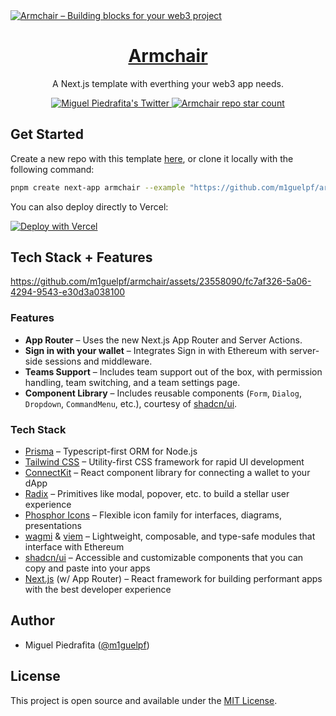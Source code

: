<a href="https://armchair.m1guelpf.me">
  <img alt="Armchair – Building blocks for your web3 project" src="https://github.com/m1guelpf/armchair/assets/23558090/a555edb7-b437-433f-86ae-ab216e1830af">
  <h1 align="center">Armchair</h1>
</a>

<p align="center">
  A Next.js template with everthing your web3 app needs.
</p>

<p align="center">
  <a href="https://twitter.com/m1guelpf">
    <img src="https://img.shields.io/twitter/follow/m1guelpf?style=flat&label=m1guelpf&logo=twitter&color=0bf&logoColor=fff" alt="Miguel Piedrafita's Twitter" />
  </a>
  <a href="https://github.com/m1guelpf/armchair">
    <img src="https://img.shields.io/github/stars/m1guelpf/armchair?label=m1guelpf%2Farmchair" alt="Armchair repo star count" />
  </a>
</p>

## Get Started

Create a new repo with this template [here](https://github.com/m1guelpf/armchair/generate), or clone it locally with the following command:

```bash
pnpm create next-app armchair --example "https://github.com/m1guelpf/armchair"
```

You can also deploy directly to Vercel:

[![Deploy with Vercel](https://vercel.com/button)](https://vercel.com/new/clone?repository-url=https%3A%2F%2Fgithub.com%2Fm1guelpf%2Farmchair&project-name=armchair&repository-name=armchair&demo-title=Armchair&demo-description=A%20Next.js%20template%20with%20everthing%20your%20web3%20app%20needs.&demo-url=https%3A%2F%2Farmchair.m1guelpf.me&env=NEXT_PUBLIC_WC_ID,NEXT_PUBLIC_INFURA_ID,SESSION_SECRET&envDescription=How%20to%20get%20these%20env%20variables%3A&envLink=https%3A%2F%2Fgithub.com%2Fsteven-tey%2Fprecedent%2Fblob%2Fmain%2F.env.example&stores=%5B%7B"type"%3A"postgres"%7D%5D)

## Tech Stack + Features

https://github.com/m1guelpf/armchair/assets/23558090/fc7af326-5a06-4294-9543-e30d3a038100

### Features

-   **App Router** – Uses the new Next.js App Router and Server Actions.
-   **Sign in with your wallet** – Integrates Sign in with Ethereum with server-side sessions and middleware.
-   **Teams Support** – Includes team support out of the box, with permission handling, team switching, and a team settings page.
-   **Component Library** – Includes reusable components (`Form`, `Dialog`, `Dropdown`, `CommandMenu`, etc.), courtesy of [shadcn/ui](https://ui.shadcn.com/).

### Tech Stack

-   [Prisma](https://www.prisma.io/) – Typescript-first ORM for Node.js
-   [Tailwind CSS](https://tailwindcss.com/) – Utility-first CSS framework for rapid UI development
-   [ConnectKit](https://docs.family.co/connectkit) – React component library for connecting a wallet to your dApp
-   [Radix](https://www.radix-ui.com/) – Primitives like modal, popover, etc. to build a stellar user experience
-   [Phosphor Icons](https://phosphoricons.com/) – Flexible icon family for interfaces, diagrams, presentations
-   [wagmi](https://wagmi.sh) & [viem](https://viem.sh) – Lightweight, composable, and type-safe modules that interface with Ethereum
-   [shadcn/ui](https://ui.shadcn.com/) – Accessible and customizable components that you can copy and paste into your apps
-   [Next.js](https://nextjs.org/) (w/ App Router) – React framework for building performant apps with the best developer experience

## Author

-   Miguel Piedrafita ([@m1guelpf](https://twitter.com/m1guelpf))

## License

This project is open source and available under the [MIT License](LICENSE).
